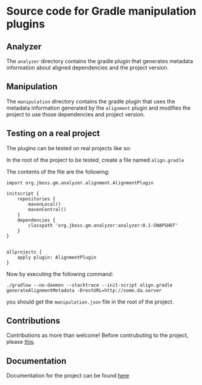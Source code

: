 # Source code for Gradle manipulation plugins

## Analyzer

The `analyzer` directory contains the gradle plugin that generates metadata information about aligned dependencies and the project version.

## Manipulation

The `manipulation` directory contains the gradle plugin that uses the metadata information generated by the `alignment` plugin and 
modifies the project to use those dependencies and project version.


## Testing on a real project

The plugins can be tested on real projects like so:

In the root of the project to be tested, create a file named `align.gradle`

The contents of the file are the following:

```
import org.jboss.gm.analyzer.alignment.AlignmentPlugin

initscript {
	repositories {
		mavenLocal()
		mavenCentral()
	}
	dependencies {
		classpath 'org.jboss.gm.analyzer:analyzer:0.1-SNAPSHOT'
	}
}


allprojects {
	apply plugin: AlignmentPlugin
}
```

Now by executing the following command:

```
./gradlew --no-daemon --stacktrace --init-script align.gradle generateAlignmentMetadata -DrestURL=http://some.da.server
```

you should get the `manipulation.json` file in the root of the project.

## Contributions

Contributions as more than welcome! Before contrubuting to the project, please [this](https://github.com/project-ncl/gradle-manipulator/blob/master/CONTRIBUTING.md). 

## Documentation

Documentation for the project can be found [here](https://project-ncl.github.io/gradle-manipulator/)
